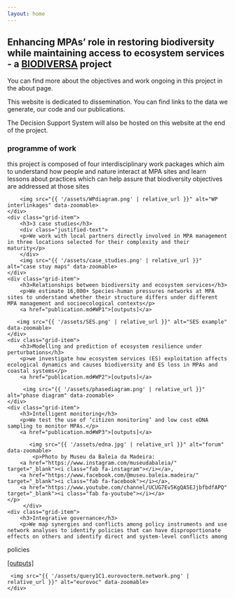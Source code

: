 ```yaml
---
layout: home
---
```


<h2> Enhancing MPAs’ role in restoring biodiversity while maintaining access to ecosystem services - a <a href="https://www.biodiversa.eu/2022/10/25/mpa4sustainability/" target="_blank">BIODIVERSA</a> project </h2>

<p> You can find more about the objectives and work ongoing in this project in the about page.</p>
<p> This website is dedicated to dissemination. You can find links to the data we generate, our code and our publications. </p>
<p> The Decision Support System will also be hosted on this website at the end of the project. </p>

<div class="grid-container">
    <div class="grid-item">
        <h3>programme of work</h3>
           <div class="justified-text">
            <p>this project is composed of four interdisciplinary work packages which aim to understand how people and nature interact at MPA sites and learn lessons about practices which can help assure that biodiversity objectives are addressed at those sites</p>
           </div>
        
        <img src="{{ '/assets/WPdiagram.png' | relative_url }}" alt="WP interlinkages" data-zoomable>
    </div>
    <div class="grid-item">
        <h3>3 case studies</h3>
        <div class="justified-text">
        <p>We work with local partners directly involved in MPA management in three locations selected for their complexity and their maturity</p>
        </div>
        <img src="{{ '/assets/case_studies.png' | relative_url }}" alt="case stuy maps" data-zoomable>
    </div>
    <div class="grid-item">
        <h3>Relationships between biodiversity and ecosystem services</h3>
        <p>We estimate 16,000+ Species-human pressures networks at MPA sites to understand whether their structure differs under different MPA management and socioecological contexts</p>
        <a href="publication.md#WP1">[outputs]</a>
        
       <img src="{{ '/assets/SES.png' | relative_url }}" alt="SES example" data-zoomable>
    </div>
    <div class="grid-item">
        <h3>Modelling and prediction of ecosystem resilience under perturbations</h3>
        <p>we investigate how ecosystem services (ES) exploitation affects ecological dynamics and causes biodiversity and ES loss in MPAs and coastal systems</p>
        <a href="publication.md#WP2">[outputs]</a>
        
         <img src="{{ '/assets/phasediagram.png' | relative_url }}" alt="phase diagram" data-zoomable>
    </div>
    <div class="grid-item">
        <h3>Intelligent monitoring</h3>
        <p>We test the use of ‘citizen monitoring’ and low cost eDNA sampling to monitor MPAs.</p>
        <a href="publication.md#WP3">[outputs]</a>
        
           <img src="{{ '/assets/edna.jpg' | relative_url }}" alt="forum" data-zoomable>
            <p>Photo by Museu da Baleia da Madeira: 
        <a href="https://www.instagram.com/museudabaleia/" target="_blank"><i class="fab fa-instagram"></i></a>, 
        <a href="https://www.facebook.com/@museu.baleia.madeira/" target="_blank"><i class="fab fa-facebook"></i></a>, 
        <a href="https://www.youtube.com/channel/UCUG7Ev5KgQA5EJjbfbdfAPQ" target="_blank"><i class="fab fa-youtube"></i></a>
    </p>
         </div>
    <div class="grid-item">
        <h3>Integrative governance</h3>
        <p>We map synergies and conflicts among policy instruments and use network analyses to identify policies that can have disproportionate effects on others and identify direct and system-level conflicts among    
 policies</p>
 <a href="publication.md#WP4">[outputs]</a>
 
     <img src="{{ '/assets/query1C1.eurovocterm.network.png' | relative_url }}" alt="eurovoc" data-zoomable>
    </div>
</div>

<script src="https://unpkg.com/medium-zoom/dist/medium-zoom.min.js"></script>
<script>
  mediumZoom('[data-zoomable]');
</script>
